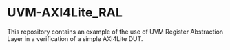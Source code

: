 # UVM-AXI4Lite_RAL
This repository contains an example of the use of UVM Register Abstraction Layer in a verification of a simple AXI4Lite DUT.
